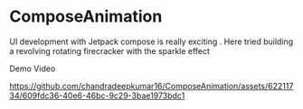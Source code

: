 # ComposeAnimation
UI development with Jetpack compose is really exciting . Here tried building a revolving rotating firecracker with the sparkle effect

Demo Video 

https://github.com/chandradeepkumar16/ComposeAnimation/assets/62211734/609fdc36-40e6-46bc-9c29-3bae1973bdc1

